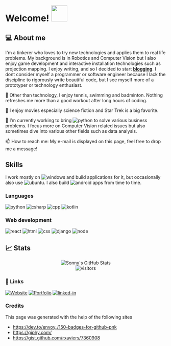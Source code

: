 # Welcome! <img src="https://media.giphy.com/media/kBZ212yGzFaxgkSIKW/source.gif" width="50px">

## 💻 About me
I'm a tinkerer who loves to try new technologies and applies them to real life problems. My background is in Robotics and Computer Vision but I also enjoy game development and interactive installation technologies such as projection mapping. I enjoy writing, and so I decided to start [**blogging**](https://dailytinkerer.blogspot.com/). I dont consider myself a programmer or software engineer because I lack the discipline to rigorously write beautiful code, but I see myself more of a prototyper or technology enthusiast.

🎾 Other than technology, I enjoy tennis, swimming and badminton. Nothing refreshes me more than a good workout after long hours of coding.

🎥 I enjoy movies especially science fiction and Star Trek is a big favorite.

🔭 I’m currently working to bring ![python](https://img.shields.io/badge/machine-learning-brightgreen) to solve various business problems. I focus more on Computer Vision related issues but also sometimes dive into various other fields such as data analysis.

📫 How to reach me: My e-mail is displayed on this page, feel free to drop me a message!

## Skills
I work mostly on ![windows](https://img.shields.io/badge/Windows-0078D6?style=for-the-badge&logo=windows&logoColor=white) and build applications for it, but occasionally also use ![ubuntu](https://img.shields.io/badge/Ubuntu-E95420?style=for-the-badge&logo=ubuntu&logoColor=white). I also build ![android](https://img.shields.io/badge/Android-3DDC84?style=for-the-badge&logo=android&logoColor=white) apps from time to time.

### Languages
![python](https://img.shields.io/badge/Python-3776AB?style=for-the-badge&logo=python&logoColor=white)
![csharp](https://img.shields.io/badge/C%23-239120?style=for-the-badge&logo=c-sharp&logoColor=white)
![cpp](https://img.shields.io/badge/C%2B%2B-00599C?style=for-the-badge&logo=c%2B%2B&logoColor=white)
![kotlin](https://img.shields.io/badge/Kotlin-0095D5?&style=for-the-badge&logo=kotlin&logoColor=white)

### Web development
![react](https://img.shields.io/badge/React-20232A?style=for-the-badge&logo=react&logoColor=61DAFB)
![html](https://img.shields.io/badge/HTML5-E34F26?style=for-the-badge&logo=html5&logoColor=white)
![css](https://img.shields.io/badge/CSS3-1572B6?style=for-the-badge&logo=css3&logoColor=white)
![django](https://img.shields.io/badge/Django-092E20?style=for-the-badge&logo=django&logoColor=white)
![node](https://img.shields.io/badge/Node.js-339933?style=for-the-badge&logo=node-dot-js&logoColor=white)

## 📈 Stats

<div align="center">
<img src="https://github-readme-stats.vercel.app/api?username=sonnyky&show_icons=true&hide_border=true" alt="Sonny's GitHub Stats">
</div>

<div align="center">
<img src="https://visitor-badge.laobi.icu/badge?page_id=sonnyky.sonnyky" alt="visitors">
</div>

### 🔗 Links
[![Website](https://img.shields.io/badge/Website-5340ff?style=for-the-badge&logo=Google-chrome&logoColor=white)](https://ancient-harbor-5436.herokuapp.com/)
[![Portfolio](https://img.shields.io/badge/Portfolio-76B900?style=for-the-badge&logo=portfolio&logoColor=white)](https://ancient-harbor-5436.herokuapp.com/work)
[![linked-in](https://img.shields.io/badge/Linked_In-0077B5?style=for-the-badge&logo=LinkedIn&logoColor=white)](https://www.linkedin.com/in/sonny-kurniawan/)

### Credits
This page was generated with the help of the following sites
* https://dev.to/envoy_/150-badges-for-github-pnk
* https://giphy.com/
* https://gist.github.com/rxaviers/7360908

<!--
**sonnyky/sonnyky** is a ✨ _special_ ✨ repository because its `README.md` (this file) appears on your GitHub profile.

Here are some ideas to get you started:

- 🔭 I’m currently working on ...
- 🌱 I’m currently learning ...
- 👯 I’m looking to collaborate on ...
- 🤔 I’m looking for help with ...
- 💬 Ask me about ...
- 📫 How to reach me: ...
- 😄 Pronouns: ...
- ⚡ Fun fact: ...
-->
